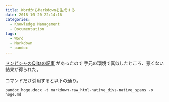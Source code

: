 ```yaml
---
title: WordからMarkdownを生成する
date: 2018-10-20 22:14:16
categories:
  - Knowledge Management
  - Documentation
tags:
  - Word
  - Markdown
  - pandoc
---
```


[ドンピシャのQiitaの記事](https://qiita.com/kinagaki/items/460577f46529484d720e) があったので
手元の環境で真似したところ、悪くない結果が得られた。

コマンドだけ引用すると以下の通り。

```
pandoc hoge.docx -t markdown-raw_html-native_divs-native_spans -o hoge.md 
```
